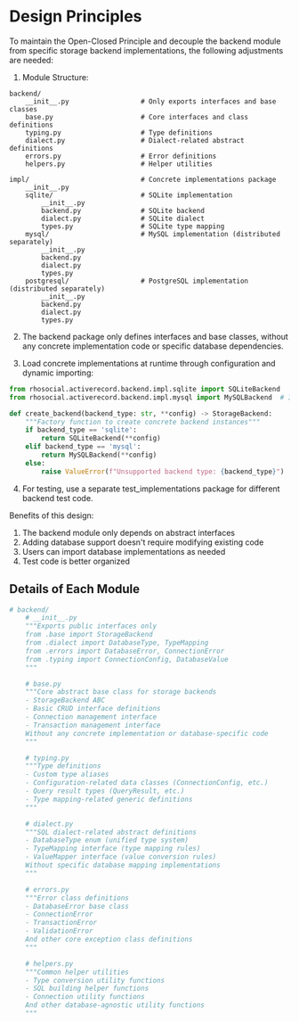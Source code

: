 # Design Principles

To maintain the Open-Closed Principle and decouple the backend module from specific storage backend implementations, the following adjustments are needed:

1. Module Structure:
```
backend/
    __init__.py                  # Only exports interfaces and base classes
    base.py                      # Core interfaces and class definitions
    typing.py                    # Type definitions
    dialect.py                   # Dialect-related abstract definitions
    errors.py                    # Error definitions
    helpers.py                   # Helper utilities

impl/                            # Concrete implementations package
    __init__.py 
    sqlite/                      # SQLite implementation
        __init__.py
        backend.py               # SQLite backend
        dialect.py               # SQLite dialect
        types.py                 # SQLite type mapping
    mysql/                       # MySQL implementation (distributed separately)
        __init__.py
        backend.py
        dialect.py  
        types.py
    postgresql/                  # PostgreSQL implementation (distributed separately)
        __init__.py
        backend.py
        dialect.py
        types.py
```

2. The backend package only defines interfaces and base classes, without any concrete implementation code or specific database dependencies.

3. Load concrete implementations at runtime through configuration and dynamic importing:
```python
from rhosocial.activerecord.backend.impl.sqlite import SQLiteBackend
from rhosocial.activerecord.backend.impl.mysql import MySQLBackend  # If mysql package is installed

def create_backend(backend_type: str, **config) -> StorageBackend:
    """Factory function to create concrete backend instances"""
    if backend_type == 'sqlite':
        return SQLiteBackend(**config)
    elif backend_type == 'mysql':
        return MySQLBackend(**config)
    else:
        raise ValueError(f"Unsupported backend type: {backend_type}")
```

4. For testing, use a separate test_implementations package for different backend test code.

Benefits of this design:

1. The backend module only depends on abstract interfaces
2. Adding database support doesn't require modifying existing code
3. Users can import database implementations as needed
4. Test code is better organized

## Details of Each Module

```python
# backend/
    # __init__.py
    """Exports public interfaces only
    from .base import StorageBackend
    from .dialect import DatabaseType, TypeMapping
    from .errors import DatabaseError, ConnectionError
    from .typing import ConnectionConfig, DatabaseValue
    """

    # base.py  
    """Core abstract base class for storage backends
    - StorageBackend ABC
    - Basic CRUD interface definitions 
    - Connection management interface
    - Transaction management interface
    Without any concrete implementation or database-specific code
    """

    # typing.py
    """Type definitions
    - Custom type aliases
    - Configuration-related data classes (ConnectionConfig, etc.)
    - Query result types (QueryResult, etc.)
    - Type mapping-related generic definitions
    """

    # dialect.py
    """SQL dialect-related abstract definitions
    - DatabaseType enum (unified type system)
    - TypeMapping interface (type mapping rules)
    - ValueMapper interface (value conversion rules) 
    Without specific database mapping implementations
    """

    # errors.py
    """Error class definitions
    - DatabaseError base class
    - ConnectionError
    - TransactionError
    - ValidationError
    And other core exception class definitions
    """

    # helpers.py
    """Common helper utilities
    - Type conversion utility functions
    - SQL building helper functions
    - Connection utility functions
    And other database-agnostic utility functions
    """
```